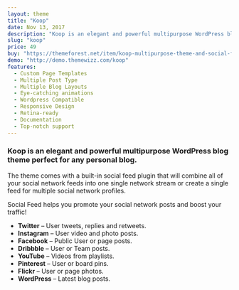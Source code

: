 ```yaml
---
layout: theme
title: "Koop"
date: Nov 13, 2017
description: "Koop is an elegant and powerful multipurpose WordPress blog theme perfect for any personal blog."
slug: "koop"
price: 49
buy: "https://themeforest.net/item/koop-multipurpose-theme-and-social-feed/20120685"
demo: "http://demo.themewizz.com/koop"
features:
  - Custom Page Templates
  - Multiple Post Type
  - Multiple Blog Layouts
  - Eye-catching animations
  - Wordpress Compatible
  - Responsive Design
  - Retina-ready
  - Documentation
  - Top-notch support
---
```


<h3 class="lead">Koop is an elegant and powerful multipurpose WordPress blog theme perfect for any personal blog.</h3>

The theme comes with a built-in social feed plugin that will combine all of your social network feeds into one single network stream or create a single feed for multiple social network profiles.

Social Feed helps you promote your social network posts and boost your traffic!

- **Twitter** – User tweets, replies and retweets.
- **Instagram** – User video and photo posts.
- **Facebook** – Public User or page posts.
- **Dribbble** – User or Team posts.
- **YouTube** – Videos from playlists.
- **Pinterest** – User or board pins.
- **Flickr** – User or page photos.
- **WordPress** – Latest blog posts.

&nbsp;
